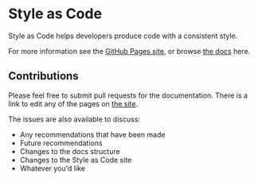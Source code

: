# Style as Code

Style as Code helps developers produce code with a consistent style.

For more information see the [GitHub Pages site](https://kmgallahan.github.io/Style-as-Code), or browse [the docs](https://github.com/kmgallahan/Style-as-Code/tree/master/docs) here.

## Contributions

Please feel free to submit pull requests for the documentation. There is a link to edit any of the pages on [the site](https://kmgallahan.github.io/Style-as-Code).

The issues are also available to discuss:

* Any recommendations that have been made
* Future recommendations
* Changes to the docs structure
* Changes to the Style as Code site
* Whatever you'd like
